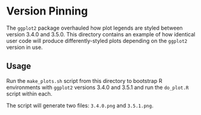# Version Pinning

The `ggplot2` package overhauled how plot legends are styled between version 3.4.0 and 3.5.0. This directory contains an example of how identical user code will produce differently-styled plots depending on the `ggplot2` version in use.

## Usage

Run the `make_plots.sh` script from this directory to bootstrap R environments with `ggplot2` versions 3.4.0 and 3.5.1 and run the `do_plot.R` script within each.

The script will generate two files: `3.4.0.png` and `3.5.1.png`.
